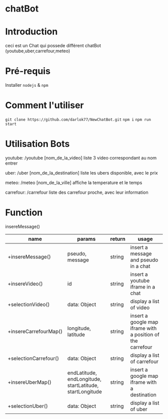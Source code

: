 # chatBot

# Introduction

ceci est un Chat qui possede différent chatBot (youtube,uber,carrefour,meteo)

# Pré-requis

Installer `nodejs` & `npm`

# Comment l'utiliser

`git clone https://github.com/darlok77/NewChatBot.git`
`npm i`
`npm run start`

# Utilisation Bots

youtube: /youtube [nom_de_la_video]
	liste 3 video correspondant au nom entrer

uber: /uber [nom_de_la_destination]
	liste les ubers disponible, avec le prix

meteo: /meteo [nom_de_la_ville]
	affiche la temperature et le temps

carrefour: /carrefour
	liste des carrefour proche, avec leur information

# Function

 insereMessage()

| name | params | return | usage
| --- | --- | --- | ---
| +insereMessage() | pseudo, message | string | insert a message and pseudo in a chat   
| +insereVideo() | id | string | insert a youtube iframe in a chat 
| +selectionVideo() | data: Object  | string | display a list of video 
| +insereCarrefourMap() | longitude, latitude | string | insert a google map iframe with a position of the carrefour
| +selectionCarrefour()|data: Object | string | display a list of carrefour
| +insereUberMap()|endLatitude, endLongitude, startLatitude, startLongitude | string |  insert a google map iframe with a destination
| +selectionUber()|data: Object | string | display a list of uber

